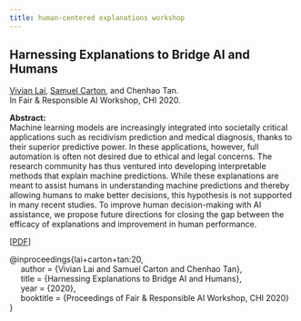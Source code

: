 ```yaml
---
title: human-centered explanations workshop
---
```


## Harnessing Explanations to Bridge AI and Humans

[Vivian Lai][vivian_lai], [Samuel Carton][sam_carton], and Chenhao Tan.       
In Fair & Responsible AI Workshop, CHI 2020.

**Abstract:**    
Machine learning models are increasingly integrated into societally critical applications such as recidivism prediction and medical diagnosis, thanks to their superior predictive power. In these applications, however, full automation is often not desired due to ethical and legal concerns. The research community has thus ventured into developing interpretable methods that explain machine predictions. While these explanations are meant to assist humans in understanding machine predictions and thereby allowing humans to make better decisions, this hypothesis is not supported in many recent studies. To improve human decision-making with AI assistance, we propose future directions for closing the gap between the efficacy of explanations and improvement in human performance.

[[PDF][paper_link]]


@inproceedings{lai+carton+tan:20,   
&nbsp;&nbsp;&nbsp;&nbsp;
author = {Vivian Lai and Samuel Carton and Chenhao Tan},   
&nbsp;&nbsp;&nbsp;&nbsp;
title = {Harnessing Explanations to Bridge AI and Humans},   
&nbsp;&nbsp;&nbsp;&nbsp;
year = {2020},   
&nbsp;&nbsp;&nbsp;&nbsp;
booktitle = {Proceedings of Fair & Responsible AI Workshop, CHI 2020}   
}



[paper_link]: /pubs/explanations/human-centered-explanations-chi-workshop.pdf
[//]: <> (links for collaborators)
[vivian_lai]: https://vivlai.github.io/
[sam_carton]: http://scarton.people.si.umich.edu/
